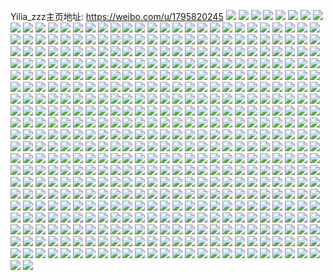 Yilia_zzz主页地址: https://weibo.com/u/1795820245 
![](https://wx4.sinaimg.cn/mw2000/6b0a0ad5ly1h904lufuorj22c0340u0z.jpg) 
![](https://wx4.sinaimg.cn/mw2000/6b0a0ad5ly1h904lpm73yj21o0280e81.jpg) 
![](https://wx4.sinaimg.cn/mw2000/6b0a0ad5ly1h904m1uu9nj22c03407wj.jpg) 
![](https://wx4.sinaimg.cn/mw2000/6b0a0ad5ly1h904m6sn74j22c03404qs.jpg) 
![](https://wx4.sinaimg.cn/mw2000/6b0a0ad5ly1h7x3cyjqi7j21vo0v91kx.jpg) 
![](https://wx4.sinaimg.cn/mw2000/6b0a0ad5ly1h753k895syj223u35s7wl.jpg) 
![](https://wx4.sinaimg.cn/mw2000/6b0a0ad5ly1h753juedddj223u35shdy.jpg) 
![](https://wx4.sinaimg.cn/mw2000/6b0a0ad5ly1h753hvkq4mj223134jkjq.jpg) 
![](https://wx4.sinaimg.cn/mw2000/6b0a0ad5ly1h753k1bdb8j222r344hdt.jpg) 
![](https://wx4.sinaimg.cn/mw2000/6b0a0ad5ly1h753k4i0vcj223u35s7wl.jpg) 
![](https://wx4.sinaimg.cn/mw2000/6b0a0ad5ly1h753hch7o8j222m33xb2b.jpg) 
![](https://wx4.sinaimg.cn/mw2000/6b0a0ad5ly1h753i2w5vcj223u35shdz.jpg) 
![](https://wx4.sinaimg.cn/mw2000/6b0a0ad5ly1h753hntr43j235s23u1l1.jpg) 
![](https://wx4.sinaimg.cn/mw2000/6b0a0ad5ly1h753hjzlexj223d351npd.jpg) 
![](https://wx4.sinaimg.cn/mw2000/6b0a0ad5gy1h6vuuqz7uqj21o0280kjl.jpg) 
![](https://wx4.sinaimg.cn/mw2000/6b0a0ad5gy1h6vuurqcwkj21o02807wh.jpg) 
![](https://wx4.sinaimg.cn/mw2000/6b0a0ad5gy1h6vuuu9sjqj21o0280e82.jpg) 
![](https://wx4.sinaimg.cn/mw2000/6b0a0ad5gy1h6vuuy3r5dj22772xlx6s.jpg) 
![](https://wx4.sinaimg.cn/mw2000/6b0a0ad5gy1h6vuudss64j21671ka7wh.jpg) 
![](https://wx4.sinaimg.cn/mw2000/6b0a0ad5ly1h68pd3uocqj21o02807wh.jpg) 
![](https://wx4.sinaimg.cn/mw2000/6b0a0ad5ly1h4ds59sejaj20u014210z.jpg) 
![](https://wx4.sinaimg.cn/mw2000/6b0a0ad5ly1h4ds58g56dj20u0140gwn.jpg) 
![](https://wx4.sinaimg.cn/mw2000/6b0a0ad5ly1h4ds59cyc5j20u0140drz.jpg) 
![](https://wx4.sinaimg.cn/mw2000/6b0a0ad5ly1h4ds58r7cvj20u01404ai.jpg) 
![](https://wx4.sinaimg.cn/mw2000/6b0a0ad5ly1h4ds583ag2j20u0140dp9.jpg) 
![](https://wx4.sinaimg.cn/mw2000/6b0a0ad5ly1h4ds5915dtj20u0140143.jpg) 
![](https://wx4.sinaimg.cn/mw2000/6b0a0ad5ly1h4ds8dn255j20u0140alr.jpg) 
![](https://wx4.sinaimg.cn/mw2000/6b0a0ad5ly1h4ds5a2mxuj20u00u0jun.jpg) 
![](https://wx4.sinaimg.cn/mw2000/6b0a0ad5ly1h4ds5adk2jj20u0140tdj.jpg) 
![](https://wx4.sinaimg.cn/mw2000/6b0a0ad5ly1h3rq0v6lp5j20u0140jx0.jpg) 
![](https://wx4.sinaimg.cn/mw2000/6b0a0ad5ly1h3rq0voed8j20u0140gur.jpg) 
![](https://wx4.sinaimg.cn/mw2000/6b0a0ad5ly1h3rq0wih2rj20u01400zv.jpg) 
![](https://wx4.sinaimg.cn/mw2000/6b0a0ad5ly1h3rq0ww82pj20u0140444.jpg) 
![](https://wx4.sinaimg.cn/mw2000/6b0a0ad5ly1h1erfp5reyj20t70jpaqi.jpg) 
![](https://wx4.sinaimg.cn/mw2000/6b0a0ad5ly1h1erdm64gcj20wi1ycq9r.jpg) 
![](https://wx4.sinaimg.cn/mw2000/6b0a0ad5ly1h0jlpsxf1qj20u014044q.jpg) 
![](https://wx4.sinaimg.cn/mw2000/6b0a0ad5ly1gzt1t0sdd7j20u0140470.jpg) 
![](https://wx4.sinaimg.cn/mw2000/6b0a0ad5ly1gzt1t189qej20u0140gtg.jpg) 
![](https://wx4.sinaimg.cn/mw2000/6b0a0ad5ly1gzt1t1j6arj20u0140jxt.jpg) 
![](https://wx4.sinaimg.cn/mw2000/6b0a0ad5ly1gzt1t1xaajj20u0140dq7.jpg) 
![](https://wx4.sinaimg.cn/mw2000/6b0a0ad5ly1gzt1t2a5d3j20u0140wp0.jpg) 
![](https://wx4.sinaimg.cn/mw2000/6b0a0ad5ly1gzt1t2kve6j20u0140q89.jpg) 
![](https://wx4.sinaimg.cn/mw2000/6b0a0ad5ly1gzt1t2zziej21400u0gss.jpg) 
![](https://wx4.sinaimg.cn/mw2000/6b0a0ad5ly1gzt1t3c8p6j20u0140dml.jpg) 
![](https://wx4.sinaimg.cn/mw2000/6b0a0ad5ly1gzt1t3oxfej20u0140dm6.jpg) 
![](https://wx4.sinaimg.cn/mw2000/6b0a0ad5ly1gzt1t0di7gj213e0u0qar.jpg) 
![](https://wx4.sinaimg.cn/mw2000/6b0a0ad5ly1gzt1t4053jj20u00u0q7s.jpg) 
![](https://wx4.sinaimg.cn/mw2000/6b0a0ad5ly1gzt1t4g2w1j20u0140qib.jpg) 
![](https://wx4.sinaimg.cn/mw2000/6b0a0ad5gy1gyxc3bj376j21400u0wlq.jpg) 
![](https://wx4.sinaimg.cn/mw2000/6b0a0ad5gy1gyxc3b6d1cj20u0140grl.jpg) 
![](https://wx4.sinaimg.cn/mw2000/6b0a0ad5gy1gyxc3bv22ij20u014012a.jpg) 
![](https://wx4.sinaimg.cn/mw2000/6b0a0ad5gy1gyxc3ccrv3j20u01400yi.jpg) 
![](https://wx4.sinaimg.cn/mw2000/6b0a0ad5gy1gyxc3dmd8zj20u0140wlh.jpg) 
![](https://wx4.sinaimg.cn/mw2000/6b0a0ad5gy1gyxc3crzbij20u0140dly.jpg) 
![](https://wx4.sinaimg.cn/mw2000/6b0a0ad5gy1gyxc3ecwrlj20u0140ag1.jpg) 
![](https://wx4.sinaimg.cn/mw2000/6b0a0ad5gy1gyxc3auiilj20u01400zi.jpg) 
![](https://wx4.sinaimg.cn/mw2000/6b0a0ad5gy1gyxc3d5psyj21400u07bx.jpg) 
![](https://wx4.sinaimg.cn/mw2000/6b0a0ad5gy1gyxc3p6wcej20u0140wm7.jpg) 
![](https://wx4.sinaimg.cn/mw2000/6b0a0ad5ly1gymty9r961j20u0140ajy.jpg) 
![](https://wx4.sinaimg.cn/mw2000/6b0a0ad5ly1gymtych7iej20u0140gy9.jpg) 
![](https://wx4.sinaimg.cn/mw2000/6b0a0ad5ly1gymtya5uanj20u0140gz2.jpg) 
![](https://wx4.sinaimg.cn/mw2000/6b0a0ad5ly1gymty8tnn5j20u01407gy.jpg) 
![](https://wx4.sinaimg.cn/mw2000/6b0a0ad5ly1gymty95rodj20u0140k1r.jpg) 
![](https://wx4.sinaimg.cn/mw2000/6b0a0ad5ly1gymtyal5npj20u0140tmu.jpg) 
![](https://wx4.sinaimg.cn/mw2000/6b0a0ad5ly1gymtybks50j20u0140k3t.jpg) 
![](https://wx4.sinaimg.cn/mw2000/6b0a0ad5ly1gymtybvy2kj20u0140dlq.jpg) 
![](https://wx4.sinaimg.cn/mw2000/6b0a0ad5ly1gymtyb1biuj20u0140any.jpg) 
![](https://wx4.sinaimg.cn/mw2000/6b0a0ad5gy1gxyk54hsmsj21410u0qcd.jpg) 
![](https://wx4.sinaimg.cn/mw2000/6b0a0ad5gy1gxyjs2m6x5j20u0140wwh.jpg) 
![](https://wx4.sinaimg.cn/mw2000/6b0a0ad5gy1gxyjs31yqmj20u0141wse.jpg) 
![](https://wx4.sinaimg.cn/mw2000/6b0a0ad5gy1gxyjs1z0svj20u014018o.jpg) 
![](https://wx4.sinaimg.cn/mw2000/6b0a0ad5gy1gxyjs5vnbtj20u014011p.jpg) 
![](https://wx4.sinaimg.cn/mw2000/6b0a0ad5gy1gxyjs3xg23j20u0140dvr.jpg) 
![](https://wx4.sinaimg.cn/mw2000/6b0a0ad5gy1gxyjs4f8ewj20u0140qm5.jpg) 
![](https://wx4.sinaimg.cn/mw2000/6b0a0ad5gy1gxyk543lp4j20u0140ne6.jpg) 
![](https://wx4.sinaimg.cn/mw2000/6b0a0ad5gy1gxyk550p1nj20u0140ahz.jpg) 
![](https://wx4.sinaimg.cn/mw2000/6b0a0ad5gy1gxxvkpcqnrj20u010gn2j.jpg) 
![](https://wx4.sinaimg.cn/mw2000/6b0a0ad5gy1gxxvkpzfs3j21400u0wji.jpg) 
![](https://wx4.sinaimg.cn/mw2000/6b0a0ad5gy1gxxvkqdchwj20u00u1783.jpg) 
![](https://wx4.sinaimg.cn/mw2000/6b0a0ad5gy1gxxvkqt7jsj20u0190dmp.jpg) 
![](https://wx4.sinaimg.cn/mw2000/6b0a0ad5ly1gxpx1zfvb3j22c0340kjo.jpg) 
![](https://wx4.sinaimg.cn/mw2000/6b0a0ad5ly1gxpx2b2ukuj22c0340x6u.jpg) 
![](https://wx4.sinaimg.cn/mw2000/6b0a0ad5ly1gxpx28mtewj228n2zjhdz.jpg) 
![](https://wx4.sinaimg.cn/mw2000/6b0a0ad5ly1gxpx219yu5j22c0340npj.jpg) 
![](https://wx4.sinaimg.cn/mw2000/6b0a0ad5ly1gxpx2eo0wnj22c0340hdy.jpg) 
![](https://wx4.sinaimg.cn/mw2000/6b0a0ad5ly1gxpx256437j21o0280x6s.jpg) 
![](https://wx4.sinaimg.cn/mw2000/6b0a0ad5ly1gxpx239fisj229o314u10.jpg) 
![](https://wx4.sinaimg.cn/mw2000/6b0a0ad5ly1gxpx260miwj21kf2387wh.jpg) 
![](https://wx4.sinaimg.cn/mw2000/6b0a0ad5ly1gxpx1y5ollj22c0340b2e.jpg) 
![](https://wx4.sinaimg.cn/mw2000/6b0a0ad5ly1gxpx2g4o4rj22c0340kjp.jpg) 
![](https://wx4.sinaimg.cn/mw2000/6b0a0ad5ly1gxpx2cjkb8j20tu13u1kx.jpg) 
![](https://wx4.sinaimg.cn/mw2000/6b0a0ad5ly1gxpx2hfmubj21o0280u0z.jpg) 
![](https://wx4.sinaimg.cn/mw2000/6b0a0ad5ly1gxi9ptqs9lj20u0140ang.jpg) 
![](https://wx4.sinaimg.cn/mw2000/6b0a0ad5ly1gxi9pxmgkqj20u0140akv.jpg) 
![](https://wx4.sinaimg.cn/mw2000/6b0a0ad5ly1gxi9ptfoanj20u0140an5.jpg) 
![](https://wx4.sinaimg.cn/mw2000/6b0a0ad5ly1gxi9pw7xzlj20u0140gyz.jpg) 
![](https://wx4.sinaimg.cn/mw2000/6b0a0ad5ly1gxi9pszr4gj20u0140k0b.jpg) 
![](https://wx4.sinaimg.cn/mw2000/6b0a0ad5ly1gxi9pvt1ajj20u0140qa6.jpg) 
![](https://wx4.sinaimg.cn/mw2000/6b0a0ad5ly1gxi9py019zj20u0140gwt.jpg) 
![](https://wx4.sinaimg.cn/mw2000/6b0a0ad5ly1gxi9pvgzouj20u0140an4.jpg) 
![](https://wx4.sinaimg.cn/mw2000/6b0a0ad5ly1gwn2acltl5j20u0140nac.jpg) 
![](https://wx4.sinaimg.cn/mw2000/6b0a0ad5ly1gwn2aedtgkj20u01404ao.jpg) 
![](https://wx4.sinaimg.cn/mw2000/6b0a0ad5ly1gwn2aggh4mj20u0140wmn.jpg) 
![](https://wx4.sinaimg.cn/mw2000/6b0a0ad5ly1gwn2ag2saqj20u0141dnr.jpg) 
![](https://wx4.sinaimg.cn/mw2000/6b0a0ad5ly1gwn2afqrk6j20u0140amf.jpg) 
![](https://wx4.sinaimg.cn/mw2000/6b0a0ad5ly1gwn2aevdflj20u01407ey.jpg) 
![](https://wx4.sinaimg.cn/mw2000/6b0a0ad5ly1gwn2adg1axj20u013zwq9.jpg) 
![](https://wx4.sinaimg.cn/mw2000/6b0a0ad5ly1gwn2ad1m6rj20u0140jzn.jpg) 
![](https://wx4.sinaimg.cn/mw2000/6b0a0ad5ly1gwn2adynqwj21410u0k3q.jpg) 
![](https://wx4.sinaimg.cn/mw2000/6b0a0ad5ly1gwco3iehs8j20u01407dv.jpg) 
![](https://wx4.sinaimg.cn/mw2000/6b0a0ad5ly1gw71t15d83j20n01dstck.jpg) 
![](https://wx4.sinaimg.cn/mw2000/6b0a0ad5ly1gw71t09pc7j20n01ds42j.jpg) 
![](https://wx4.sinaimg.cn/mw2000/6b0a0ad5ly1gw71t28fdgj20n01dsjz8.jpg) 
![](https://wx4.sinaimg.cn/mw2000/6b0a0ad5ly1gw71t4psybj20n01dsjwv.jpg) 
![](https://wx4.sinaimg.cn/mw2000/6b0a0ad5ly1gw71t3lsk5j20n01dswk1.jpg) 
![](https://wx4.sinaimg.cn/mw2000/6b0a0ad5ly1gw71t5l7krj20n01dstdb.jpg) 
![](https://wx4.sinaimg.cn/mw2000/6b0a0ad5ly1gvpm74ayzjj20u0140n27.jpg) 
![](https://wx4.sinaimg.cn/mw2000/6b0a0ad5ly1gvpm75jze1j20u0140k1l.jpg) 
![](https://wx4.sinaimg.cn/mw2000/001Xx4SFly1gvpm783y6hj60u01407d002.jpg) 
![](https://wx4.sinaimg.cn/mw2000/001Xx4SFly1gvpm77p6hdj60u0140ak902.jpg) 
![](https://wx4.sinaimg.cn/mw2000/001Xx4SFly1gvpm778wqdj60u0140dq602.jpg) 
![](https://wx4.sinaimg.cn/mw2000/001Xx4SFly1gvpm76j968j60u01407cw02.jpg) 
![](https://wx4.sinaimg.cn/mw2000/001Xx4SFly1guooyhr6grj60u0140jvk02.jpg) 
![](https://wx4.sinaimg.cn/mw2000/001Xx4SFly1guooyfv4doj60u014049m02.jpg) 
![](https://wx4.sinaimg.cn/mw2000/001Xx4SFly1guooyi7jzej60u0140gtl02.jpg) 
![](https://wx4.sinaimg.cn/mw2000/001Xx4SFly1guooyg8yboj60u0141qdx02.jpg) 
![](https://wx4.sinaimg.cn/mw2000/001Xx4SFly1guooyh5d94j60u0140tdx02.jpg) 
![](https://wx4.sinaimg.cn/mw2000/001Xx4SFly1guooyf7tzrj60u0140wpi02.jpg) 
![](https://wx4.sinaimg.cn/mw2000/001Xx4SFly1guooygn7b6j60u014048q02.jpg) 
![](https://wx4.sinaimg.cn/mw2000/001Xx4SFly1guooygw1l5j60u01400w902.jpg) 
![](https://wx4.sinaimg.cn/mw2000/001Xx4SFly1gusug0fzmkj60u0140jxo02.jpg) 
![](https://wx4.sinaimg.cn/mw2000/001Xx4SFly1gu61j3llqmj60u018zaky02.jpg) 
![](https://wx4.sinaimg.cn/mw2000/001Xx4SFly1gu61j1y9hhj60u0191wwu02.jpg) 
![](https://wx4.sinaimg.cn/mw2000/001Xx4SFly1gu61j4lc3pj60u0191tr902.jpg) 
![](https://wx4.sinaimg.cn/mw2000/001Xx4SFly1gu61j2sl10j60u01ntasb02.jpg) 
![](https://wx4.sinaimg.cn/mw2000/001Xx4SFly1gu67f9tv57j60u0191k4g02.jpg) 
![](https://wx4.sinaimg.cn/mw2000/001Xx4SFly1gu61j1hwkaj60u013vgxd02.jpg) 
![](https://wx4.sinaimg.cn/mw2000/001Xx4SFly1gu61j0rz2nj60u01nydzo02.jpg) 
![](https://wx4.sinaimg.cn/mw2000/001Xx4SFly1gu61izc0naj60u013vqcj02.jpg) 
![](https://wx4.sinaimg.cn/mw2000/6b0a0ad5ly1gu61j00tm1j20u01nt7jv.jpg) 
![](https://wx4.sinaimg.cn/mw2000/6b0a0ad5ly1gsnqpb3njvj20u01417h7.jpg) 
![](https://wx4.sinaimg.cn/mw2000/6b0a0ad5ly1gsnqpefu6xj20u0140gzk.jpg) 
![](https://wx4.sinaimg.cn/mw2000/001Xx4SFly1gsnqp9uodkj60u0140ds402.jpg) 
![](https://wx4.sinaimg.cn/mw2000/6b0a0ad5ly1gsnqp93mmqj20u0140gu4.jpg) 
![](https://wx4.sinaimg.cn/mw2000/6b0a0ad5ly1gsnqpao3a3j20u0140qfr.jpg) 
![](https://wx4.sinaimg.cn/mw2000/6b0a0ad5ly1gsnqp9j6dvj20u0140tmb.jpg) 
![](https://wx4.sinaimg.cn/mw2000/6b0a0ad5ly1gsnqpcwfl1j20u0140nbo.jpg) 
![](https://wx4.sinaimg.cn/mw2000/6b0a0ad5ly1gsnqpkw2n4j20u0140dok.jpg) 
![](https://wx4.sinaimg.cn/mw2000/6b0a0ad5ly1gsnqpl4mywj20u0140tgg.jpg) 
![](https://wx4.sinaimg.cn/mw2000/6b0a0ad5ly1gsll1voogvj20u0140dr8.jpg) 
![](https://wx4.sinaimg.cn/mw2000/6b0a0ad5ly1gsll1wt56qj20u01404ac.jpg) 
![](https://wx4.sinaimg.cn/mw2000/6b0a0ad5ly1gsll1thfbmj20u014014k.jpg) 
![](https://wx4.sinaimg.cn/mw2000/6b0a0ad5ly1gsll1wdgr3j20u0140dtu.jpg) 
![](https://wx4.sinaimg.cn/mw2000/6b0a0ad5ly1gsll1w1a1oj20u0140aqw.jpg) 
![](https://wx4.sinaimg.cn/mw2000/6b0a0ad5ly1gsll1uuoqpj20u0140an7.jpg) 
![](https://wx4.sinaimg.cn/mw2000/6b0a0ad5ly1gsll1v93aaj20u0140wta.jpg) 
![](https://wx4.sinaimg.cn/mw2000/6b0a0ad5ly1gsll1tvse7j20u0141dqj.jpg) 
![](https://wx4.sinaimg.cn/mw2000/6b0a0ad5ly1gsll1ueozjj20u0140181.jpg) 
![](https://wx4.sinaimg.cn/mw2000/6b0a0ad5ly1gsll21kmpgj20u0140n3i.jpg) 
![](https://wx4.sinaimg.cn/mw2000/6b0a0ad5ly1grmpbznk0ij20u0140k3b.jpg) 
![](https://wx4.sinaimg.cn/mw2000/6b0a0ad5ly1grmpc1fswsj20u01404da.jpg) 
![](https://wx4.sinaimg.cn/mw2000/6b0a0ad5ly1grmpbn7mlqj20u0140dum.jpg) 
![](https://wx4.sinaimg.cn/mw2000/6b0a0ad5ly1grmpbt0v5hj20u0140arp.jpg) 
![](https://wx4.sinaimg.cn/mw2000/6b0a0ad5ly1grmpbppc4mj20u01407if.jpg) 
![](https://wx4.sinaimg.cn/mw2000/6b0a0ad5ly1grmpbr2l56j20u0140guw.jpg) 
![](https://wx4.sinaimg.cn/mw2000/6b0a0ad5ly1grmpbw4fd1j21400u0h3n.jpg) 
![](https://wx4.sinaimg.cn/mw2000/6b0a0ad5ly1grmpblh5y9j20u0140aqg.jpg) 
![](https://wx4.sinaimg.cn/mw2000/6b0a0ad5ly1grmpbydo3hj20u0140k8k.jpg) 
![](https://wx4.sinaimg.cn/mw2000/001Xx4SFly1grmpc37oxxj60u0140ap602.jpg) 
![](https://wx4.sinaimg.cn/mw2000/6b0a0ad5ly1gr4yugw4c1j20u018swmo.jpg) 
![](https://wx4.sinaimg.cn/mw2000/6b0a0ad5ly1gr4yuh6m3xj20u0140n4o.jpg) 
![](https://wx4.sinaimg.cn/mw2000/6b0a0ad5ly1gr4yuggvpyj21900u0qv6.jpg) 
![](https://wx4.sinaimg.cn/mw2000/6b0a0ad5ly1gr4yuhjy1zj218z0u0ahl.jpg) 
![](https://wx4.sinaimg.cn/mw2000/6b0a0ad5ly1gr4yuhzgsvj20u0140qce.jpg) 
![](https://wx4.sinaimg.cn/mw2000/6b0a0ad5ly1gr4yui8y5sj20u0141gui.jpg) 
![](https://wx4.sinaimg.cn/mw2000/6b0a0ad5ly1gr4yukk3tlj20u0141n5i.jpg) 
![](https://wx4.sinaimg.cn/mw2000/6b0a0ad5ly1gr4yul4oaoj21400u04ct.jpg) 
![](https://wx4.sinaimg.cn/mw2000/6b0a0ad5ly1gr4yuljvxzj20u013vwmz.jpg) 
![](https://wx4.sinaimg.cn/mw2000/6b0a0ad5ly1gr4yum2gdlj20u0140ao3.jpg) 
![](https://wx4.sinaimg.cn/mw2000/6b0a0ad5ly1gqtxzkurulj21x03zoqv6.jpg) 
![](https://wx4.sinaimg.cn/mw2000/6b0a0ad5ly1gqtxzuaptfj22c0340b2f.jpg) 
![](https://wx4.sinaimg.cn/mw2000/001Xx4SFly1gqtxzpgyy0j62c03407wm02.jpg) 
![](https://wx4.sinaimg.cn/mw2000/6b0a0ad5ly1gqtxzwu56uj22c03404qs.jpg) 
![](https://wx4.sinaimg.cn/mw2000/6b0a0ad5ly1gqtxzmnd7pj22c0340e83.jpg) 
![](https://wx4.sinaimg.cn/mw2000/6b0a0ad5ly1gqtxzjk54yj21x02vcnpe.jpg) 
![](https://wx4.sinaimg.cn/mw2000/6b0a0ad5ly1gojssqz1k3j20u0190n6j.jpg) 
![](https://wx4.sinaimg.cn/mw2000/6b0a0ad5ly1gojssw0zqnj21900u010m.jpg) 
![](https://wx4.sinaimg.cn/mw2000/6b0a0ad5ly1gojssvgt6dj20u0190n52.jpg) 
![](https://wx4.sinaimg.cn/mw2000/6b0a0ad5ly1gojssxq7ulj20u0190gth.jpg) 
![](https://wx4.sinaimg.cn/mw2000/6b0a0ad5ly1gnvfuarw3tj20u01407if.jpg) 
![](https://wx4.sinaimg.cn/mw2000/6b0a0ad5ly1gnvfuab5q5j20rg1bwtp2.jpg) 
![](https://wx4.sinaimg.cn/mw2000/6b0a0ad5ly1gnvfubbrjpj21400u0drh.jpg) 
![](https://wx4.sinaimg.cn/mw2000/6b0a0ad5ly1gnvfuhul6vj21400u0qg9.jpg) 
![](https://wx4.sinaimg.cn/mw2000/6b0a0ad5ly1gnqp0p9o2bj20u00u0tf6.jpg) 
![](https://wx4.sinaimg.cn/mw2000/6b0a0ad5ly1gnqp0sjpulj20u00u07ca.jpg) 
![](https://wx4.sinaimg.cn/mw2000/6b0a0ad5ly1gnqp0v2uc1j20u0141ng8.jpg) 
![](https://wx4.sinaimg.cn/mw2000/6b0a0ad5ly1gnqp0qyim5j20u0140ne1.jpg) 
![](https://wx4.sinaimg.cn/mw2000/6b0a0ad5ly1gnqp0xe6sfj20u0140qj7.jpg) 
![](https://wx4.sinaimg.cn/mw2000/6b0a0ad5ly1gnqp0ol35qj20u0140qeo.jpg) 
![](https://wx4.sinaimg.cn/mw2000/6b0a0ad5ly1gnqp0w0tktj21400u07c8.jpg) 
![](https://wx4.sinaimg.cn/mw2000/6b0a0ad5ly1gnqs2a2y90j20rj1cxtke.jpg) 
![](https://wx4.sinaimg.cn/mw2000/6b0a0ad5ly1gnqp15c122j21410u0qdl.jpg) 
![](https://wx4.sinaimg.cn/mw2000/6b0a0ad5ly1gnkwpmurcxj20m80m8dh5.jpg) 
![](https://wx4.sinaimg.cn/mw2000/6b0a0ad5ly1gnkwpmimirj20my0g775b.jpg) 
![](https://wx4.sinaimg.cn/mw2000/6b0a0ad5ly1gnkwpn1knoj20m80m8gmw.jpg) 
![](https://wx4.sinaimg.cn/mw2000/6b0a0ad5ly1gm8lirgguzj21400u0alr.jpg) 
![](https://wx4.sinaimg.cn/mw2000/6b0a0ad5ly1gm8liqn7flj21400u0dt7.jpg) 
![](https://wx4.sinaimg.cn/mw2000/6b0a0ad5ly1gm8liqadpqj20u013ztkv.jpg) 
![](https://wx4.sinaimg.cn/mw2000/6b0a0ad5ly1gm8liryh97j20u014049k.jpg) 
![](https://wx4.sinaimg.cn/mw2000/6b0a0ad5ly1gm8lisgkkcj20u0140arz.jpg) 
![](https://wx4.sinaimg.cn/mw2000/6b0a0ad5ly1gm8lisquaej20u0140dtv.jpg) 
![](https://wx4.sinaimg.cn/mw2000/6b0a0ad5ly1gm8liu0tpbj20u02hyb18.jpg) 
![](https://wx4.sinaimg.cn/mw2000/6b0a0ad5ly1gm8lithtndj20u014017m.jpg) 
![](https://wx4.sinaimg.cn/mw2000/6b0a0ad5ly1gm8litp2z6j20u0140guk.jpg) 
![](https://wx4.sinaimg.cn/mw2000/6b0a0ad5ly1gm8lj4u9kwj20u016q7jv.jpg) 
![](https://wx4.sinaimg.cn/mw2000/6b0a0ad5ly1glzda0a43ij213z0u0163.jpg) 
![](https://wx4.sinaimg.cn/mw2000/6b0a0ad5ly1glzd9ls4foj20u0140qjh.jpg) 
![](https://wx4.sinaimg.cn/mw2000/6b0a0ad5ly1glzd9kysggj20u013vale.jpg) 
![](https://wx4.sinaimg.cn/mw2000/6b0a0ad5ly1glzd9m02kvj20u013zdun.jpg) 
![](https://wx4.sinaimg.cn/mw2000/6b0a0ad5ly1glzd9m9lgyj20u0140dxe.jpg) 
![](https://wx4.sinaimg.cn/mw2000/6b0a0ad5ly1glzd9mkvqdj20u01vftpj.jpg) 
![](https://wx4.sinaimg.cn/mw2000/6b0a0ad5ly1glzd9lab60j20u014016s.jpg) 
![](https://wx4.sinaimg.cn/mw2000/6b0a0ad5ly1glzda0t7wfj21400u0wrp.jpg) 
![](https://wx4.sinaimg.cn/mw2000/6b0a0ad5ly1glzdb0qataj20u01404el.jpg) 
![](https://wx4.sinaimg.cn/mw2000/6b0a0ad5ly1glkbzbcksnj20u0191am0.jpg) 
![](https://wx4.sinaimg.cn/mw2000/6b0a0ad5ly1glkbz8sp9cj20u01404d3.jpg) 
![](https://wx4.sinaimg.cn/mw2000/6b0a0ad5ly1glkbzalavsj20u019119s.jpg) 
![](https://wx4.sinaimg.cn/mw2000/6b0a0ad5ly1glkbz7pel8j20u0140tqh.jpg) 
![](https://wx4.sinaimg.cn/mw2000/6b0a0ad5ly1glkbzbxqz3j20u0190ndu.jpg) 
![](https://wx4.sinaimg.cn/mw2000/6b0a0ad5ly1glkbz9xp9uj20u0190wsq.jpg) 
![](https://wx4.sinaimg.cn/mw2000/6b0a0ad5ly1glkbzclb15j20u01914i3.jpg) 
![](https://wx4.sinaimg.cn/mw2000/6b0a0ad5ly1glkbz983dyj20u013vgup.jpg) 
![](https://wx4.sinaimg.cn/mw2000/6b0a0ad5ly1glkbz8c5cwj20u0191kcq.jpg) 
![](https://wx4.sinaimg.cn/mw2000/6b0a0ad5ly1gl6he81evmj20u018y7j8.jpg) 
![](https://wx4.sinaimg.cn/mw2000/6b0a0ad5ly1gl6he9pxekj20u02cy7py.jpg) 
![](https://wx4.sinaimg.cn/mw2000/6b0a0ad5ly1gl6he8wcbyj20u0141aps.jpg) 
![](https://wx4.sinaimg.cn/mw2000/6b0a0ad5ly1gl6he9hrrbj20u01404bu.jpg) 
![](https://wx4.sinaimg.cn/mw2000/6b0a0ad5ly1gl6he89qzbj20u014049z.jpg) 
![](https://wx4.sinaimg.cn/mw2000/6b0a0ad5ly1gl6he8iquaj20u018yaqw.jpg) 
![](https://wx4.sinaimg.cn/mw2000/6b0a0ad5ly1gl6he7rb8tj20u0140tqa.jpg) 
![](https://wx4.sinaimg.cn/mw2000/6b0a0ad5ly1gl6he975djj20u015w4cd.jpg) 
![](https://wx4.sinaimg.cn/mw2000/6b0a0ad5ly1gl6hea393zj20u018yk6k.jpg) 
![](https://wx4.sinaimg.cn/mw2000/6b0a0ad5ly1gl6hhy1eanj20u014012k.jpg) 
![](https://wx4.sinaimg.cn/mw2000/6b0a0ad5ly1gki7y54vm2j226r2wpx6r.jpg) 
![](https://wx4.sinaimg.cn/mw2000/6b0a0ad5ly1gki7y8bdxkj21l5247kjn.jpg) 
![](https://wx4.sinaimg.cn/mw2000/6b0a0ad5ly1gki7y45iu3j21bg1r9hdu.jpg) 
![](https://wx4.sinaimg.cn/mw2000/6b0a0ad5ly1gki7y5wc1uj21jc21ru0y.jpg) 
![](https://wx4.sinaimg.cn/mw2000/6b0a0ad5ly1gki7y785emj21m225enpj.jpg) 
![](https://wx4.sinaimg.cn/mw2000/6b0a0ad5ly1gki7y9gkt9j22c0340e84.jpg) 
![](https://wx4.sinaimg.cn/mw2000/6b0a0ad5ly1gk9jdqwjzjj21o0280kjn.jpg) 
![](https://wx4.sinaimg.cn/mw2000/6b0a0ad5ly1gk9jdvmd8pj22801o04qr.jpg) 
![](https://wx4.sinaimg.cn/mw2000/6b0a0ad5ly1gk9jdp664fj21mx26ku0y.jpg) 
![](https://wx4.sinaimg.cn/mw2000/6b0a0ad5ly1gk9jdslikqj21ma25pnpe.jpg) 
![](https://wx4.sinaimg.cn/mw2000/6b0a0ad5ly1gk9jdw2mw0j21o0280wy0.jpg) 
![](https://wx4.sinaimg.cn/mw2000/6b0a0ad5ly1gka38xlis6j22c02c0qv6.jpg) 
![](https://wx4.sinaimg.cn/mw2000/6b0a0ad5ly1gj4h8k9bjdj21400u0tgq.jpg) 
![](https://wx4.sinaimg.cn/mw2000/6b0a0ad5ly1gj4h8khxzrj20u01404el.jpg) 
![](https://wx4.sinaimg.cn/mw2000/6b0a0ad5ly1gj4h8js5igj20u013zdsv.jpg) 
![](https://wx4.sinaimg.cn/mw2000/6b0a0ad5ly1gj4h8lwwppj20u0140duj.jpg) 
![](https://wx4.sinaimg.cn/mw2000/6b0a0ad5ly1gj4h8mmxuwj20u01404bz.jpg) 
![](https://wx4.sinaimg.cn/mw2000/6b0a0ad5ly1gj4h8lm5raj20u0140wp3.jpg) 
![](https://wx4.sinaimg.cn/mw2000/6b0a0ad5ly1gj4h8kttt7j20u0140gvu.jpg) 
![](https://wx4.sinaimg.cn/mw2000/6b0a0ad5ly1gj4h8l28afj20u0140tni.jpg) 
![](https://wx4.sinaimg.cn/mw2000/6b0a0ad5ly1gj4h8mco6nj217t0u0jze.jpg) 
![](https://wx4.sinaimg.cn/mw2000/6b0a0ad5ly1gizqjtpo16j22c0340npd.jpg) 
![](https://wx4.sinaimg.cn/mw2000/6b0a0ad5ly1gizqjv600rj21o0280qv5.jpg) 
![](https://wx4.sinaimg.cn/mw2000/6b0a0ad5ly1gizqjwmerjj22801o0npd.jpg) 
![](https://wx4.sinaimg.cn/mw2000/6b0a0ad5ly1gizqjy2ymxj21o0280kjl.jpg) 
![](https://wx4.sinaimg.cn/mw2000/6b0a0ad5ly1gizqjzk2z1j22801o0x6p.jpg) 
![](https://wx4.sinaimg.cn/mw2000/6b0a0ad5ly1gizqk0sj1tj21o0280qv5.jpg) 
![](https://wx4.sinaimg.cn/mw2000/6b0a0ad5ly1gizqk2divcj22c0340e82.jpg) 
![](https://wx4.sinaimg.cn/mw2000/6b0a0ad5ly1gizqjrgtzpj22c0340qv7.jpg) 
![](https://wx4.sinaimg.cn/mw2000/6b0a0ad5ly1gizqk3tkndj21o0280kjl.jpg) 
![](https://wx4.sinaimg.cn/mw2000/6b0a0ad5ly1giv0ico691j21400u0aku.jpg) 
![](https://wx4.sinaimg.cn/mw2000/6b0a0ad5ly1giv0ie8168j20u01404b2.jpg) 
![](https://wx4.sinaimg.cn/mw2000/6b0a0ad5ly1giv0iejkmbj20u0141naz.jpg) 
![](https://wx4.sinaimg.cn/mw2000/6b0a0ad5ly1giv0idd4ejj20u00u0am1.jpg) 
![](https://wx4.sinaimg.cn/mw2000/6b0a0ad5ly1giu4fsqtmvj213u0tu4qp.jpg) 
![](https://wx4.sinaimg.cn/mw2000/6b0a0ad5ly1giu4dgwvx7j21o0280u13.jpg) 
![](https://wx4.sinaimg.cn/mw2000/6b0a0ad5ly1giu4dbysbaj23402c01la.jpg) 
![](https://wx4.sinaimg.cn/mw2000/6b0a0ad5ly1ggxue8pzl3j21o02804qw.jpg) 
![](https://wx4.sinaimg.cn/mw2000/6b0a0ad5ly1ggnhg9uf5vj21x03tuhdv.jpg) 
![](https://wx4.sinaimg.cn/mw2000/6b0a0ad5ly1ggnhgbuzbvj235r4qnhdx.jpg) 
![](https://wx4.sinaimg.cn/mw2000/6b0a0ad5ly1ggnhgdpmo9j235r4qn7wk.jpg) 
![](https://wx4.sinaimg.cn/mw2000/6b0a0ad5ly1ggnhgeoom5j21x02jonpe.jpg) 
![](https://wx4.sinaimg.cn/mw2000/6b0a0ad5ly1ggnhgfrxk2j235r4qnhdw.jpg) 
![](https://wx4.sinaimg.cn/mw2000/6b0a0ad5ly1ggnht5ky4hj21x02job2a.jpg) 
![](https://wx4.sinaimg.cn/mw2000/6b0a0ad5ly1ggnhgi8a1fj21x03mce82.jpg) 
![](https://wx4.sinaimg.cn/mw2000/6b0a0ad5ly1ggnhgj87b9j235r4qn1kz.jpg) 
![](https://wx4.sinaimg.cn/mw2000/6b0a0ad5ly1ggnhgknipij21x03oo4qq.jpg) 
![](https://wx4.sinaimg.cn/mw2000/6b0a0ad5ly1gg0b6uy3swj21o0280e83.jpg) 
![](https://wx4.sinaimg.cn/mw2000/6b0a0ad5ly1gg0b6wvtfyj22c0340e83.jpg) 
![](https://wx4.sinaimg.cn/mw2000/6b0a0ad5ly1gg0b6vur9rj22ah31zb2b.jpg) 
![](https://wx4.sinaimg.cn/mw2000/6b0a0ad5ly1gg0b6xqskpj22c0340x6r.jpg) 
![](https://wx4.sinaimg.cn/mw2000/6b0a0ad5ly1gfqzndbs6cj235m35rhdx.jpg) 
![](https://wx4.sinaimg.cn/mw2000/6b0a0ad5ly1gfqznf6ts6j235r4qn7wl.jpg) 
![](https://wx4.sinaimg.cn/mw2000/6b0a0ad5ly1gfqzni5jf4j222n340b2a.jpg) 
![](https://wx4.sinaimg.cn/mw2000/6b0a0ad5ly1gfqznbldo7j22p7423npg.jpg) 
![](https://wx4.sinaimg.cn/mw2000/6b0a0ad5ly1gfqznlg4dcj23706dqqvb.jpg) 
![](https://wx4.sinaimg.cn/mw2000/6b0a0ad5ly1gfqznso0s6j235r4qn7wl.jpg) 
![](https://wx4.sinaimg.cn/mw2000/6b0a0ad5ly1gfqznn4v0hj21wz2vox6r.jpg) 
![](https://wx4.sinaimg.cn/mw2000/6b0a0ad5ly1gfqznosyrcj237048shdy.jpg) 
![](https://wx4.sinaimg.cn/mw2000/6b0a0ad5ly1gfqznqfhg9j235r4qnb2e.jpg) 
![](https://wx4.sinaimg.cn/mw2000/6b0a0ad5gy1gex0m03kkrj22c03407wi.jpg) 
![](https://wx4.sinaimg.cn/mw2000/6b0a0ad5gy1gex0m1mxzbj21g21307ja.jpg) 
![](https://wx4.sinaimg.cn/mw2000/6b0a0ad5gy1gex0m52rpoj21o0280kjn.jpg) 
![](https://wx4.sinaimg.cn/mw2000/6b0a0ad5gy1gex0m95dbrj21m625jnpf.jpg) 
![](https://wx4.sinaimg.cn/mw2000/6b0a0ad5ly1geumpl7pmfj22c0340qv6.jpg) 
![](https://wx4.sinaimg.cn/mw2000/6b0a0ad5ly1geumpm6lnpj22c03401ky.jpg) 
![](https://wx4.sinaimg.cn/mw2000/6b0a0ad5ly1gdzhde45mvj222o340hdu.jpg) 
![](https://wx4.sinaimg.cn/mw2000/6b0a0ad5ly1gdzhdi4fkpj24qn35ru0z.jpg) 
![](https://wx4.sinaimg.cn/mw2000/6b0a0ad5ly1gdzhdlsrimj24qn35r1l0.jpg) 
![](https://wx4.sinaimg.cn/mw2000/6b0a0ad5ly1gdzhdh1xh1j24qn35rnpf.jpg) 
![](https://wx4.sinaimg.cn/mw2000/6b0a0ad5ly1gdzhdkjyrvj235r4qne83.jpg) 
![](https://wx4.sinaimg.cn/mw2000/6b0a0ad5ly1gdzhdje81uj24qn35rx6r.jpg) 
![](https://wx4.sinaimg.cn/mw2000/6b0a0ad5ly1gdzhdd0vgqj235r4qnqv9.jpg) 
![](https://wx4.sinaimg.cn/mw2000/6b0a0ad5ly1gdzhetmiwdj220630gqv5.jpg) 
![](https://wx4.sinaimg.cn/mw2000/6b0a0ad5ly1gdzhdg06pzj235r4qnx6s.jpg) 
![](https://wx4.sinaimg.cn/mw2000/6b0a0ad5ly1gdzhfjlloqj233i22dqv6.jpg) 
![](https://wx4.sinaimg.cn/mw2000/6b0a0ad5ly1gdje1ddg0gj22zb28hqv7.jpg) 
![](https://wx4.sinaimg.cn/mw2000/6b0a0ad5ly1gdje1eczeaj22c02c0qv6.jpg) 
![](https://wx4.sinaimg.cn/mw2000/6b0a0ad5ly1gdje1gt77vj23402c01l1.jpg) 
![](https://wx4.sinaimg.cn/mw2000/6b0a0ad5ly1gdje1lwaedj22c0340hdx.jpg) 
![](https://wx4.sinaimg.cn/mw2000/6b0a0ad5ly1gdje1jwn68j21o0280u0y.jpg) 
![](https://wx4.sinaimg.cn/mw2000/6b0a0ad5ly1gdje1ikw8ej22yi27wu0y.jpg) 
![](https://wx4.sinaimg.cn/mw2000/6b0a0ad5ly1gcmrtv76xej22c03404qq.jpg) 
![](https://wx4.sinaimg.cn/mw2000/6b0a0ad5ly1gcmru0o9mqj22ap329nph.jpg) 
![](https://wx4.sinaimg.cn/mw2000/6b0a0ad5ly1gcfs49cjmdj23402buu0y.jpg) 
![](https://wx4.sinaimg.cn/mw2000/6b0a0ad5ly1gcfs48fru5j228e2sh4qq.jpg) 
![](https://wx4.sinaimg.cn/mw2000/6b0a0ad5ly1gcfs99fb0lj23402c0x6q.jpg) 
![](https://wx4.sinaimg.cn/mw2000/6b0a0ad5ly1gcfs4a7nlfj232d2as1ky.jpg) 
![](https://wx4.sinaimg.cn/mw2000/6b0a0ad5ly1gcfs47llf9j22xa26yqv7.jpg) 
![](https://wx4.sinaimg.cn/mw2000/6b0a0ad5ly1gcfs4d4zekj23402bxx6r.jpg) 
![](https://wx4.sinaimg.cn/mw2000/6b0a0ad5ly1gcfs4atbpuj23402bxkjm.jpg) 
![](https://wx4.sinaimg.cn/mw2000/6b0a0ad5ly1gcfs4e3kaaj23402bx1kz.jpg) 
![](https://wx4.sinaimg.cn/mw2000/6b0a0ad5ly1gcfs4bvse8j23402bxb2b.jpg) 
![](https://wx4.sinaimg.cn/mw2000/6b0a0ad5ly1gcfs920r8fj23402bxqv8.jpg) 
![](https://wx4.sinaimg.cn/mw2000/6b0a0ad5ly1gbrgk4lavaj23402c0x6r.jpg) 
![](https://wx4.sinaimg.cn/mw2000/6b0a0ad5ly1gbrh1vyooyj21o0280e82.jpg) 
![](https://wx4.sinaimg.cn/mw2000/6b0a0ad5ly1gbrgqf8i1pj21o0280hdu.jpg) 
![](https://wx4.sinaimg.cn/mw2000/6b0a0ad5ly1gbrh1s4jxhj21o0280b29.jpg) 
![](https://wx4.sinaimg.cn/mw2000/6b0a0ad5gy1gainqdof4hj23704s8qv8.jpg) 
![](https://wx4.sinaimg.cn/mw2000/6b0a0ad5gy1gainqjqxp5j22ba32okjm.jpg) 
![](https://wx4.sinaimg.cn/mw2000/6b0a0ad5gy1gainq4pgabj23704r4b2d.jpg) 
![](https://wx4.sinaimg.cn/mw2000/6b0a0ad5gy1gainqtihzzj22c0340qv8.jpg) 
![](https://wx4.sinaimg.cn/mw2000/6b0a0ad5gy1gainqze54oj22c03401kz.jpg) 
![](https://wx4.sinaimg.cn/mw2000/6b0a0ad5gy1gainr271bkj21rn2cue81.jpg) 
![](https://wx4.sinaimg.cn/mw2000/6b0a0ad5gy1gainrs5kvgj23704s87wl.jpg) 
![](https://wx4.sinaimg.cn/mw2000/6b0a0ad5gy1gainrfyy4ij22a631kkjl.jpg) 
![](https://wx4.sinaimg.cn/mw2000/6b0a0ad5gy1gainrbmxj1j23704s8u10.jpg) 
![](https://wx4.sinaimg.cn/mw2000/6b0a0ad5gy1gae0axan72j22a030z7wk.jpg) 
![](https://wx4.sinaimg.cn/mw2000/6b0a0ad5gy1gae0gnkgjmj22al323kjn.jpg) 
![](https://wx4.sinaimg.cn/mw2000/6b0a0ad5gy1gae0elmds3j23704s84qw.jpg) 
![](https://wx4.sinaimg.cn/mw2000/6b0a0ad5gy1gae0f5pq07j22b332shdv.jpg) 
![](https://wx4.sinaimg.cn/mw2000/6b0a0ad5gy1gae0ew9r5aj22c0340hdt.jpg) 
![](https://wx4.sinaimg.cn/mw2000/6b0a0ad5gy1gae0dd7m3tj23704s8u10.jpg) 
![](https://wx4.sinaimg.cn/mw2000/6b0a0ad5gy1gae0a7ym06j229u30r1kz.jpg) 
![](https://wx4.sinaimg.cn/mw2000/6b0a0ad5gy1gae0gae8euj22c0340x6s.jpg) 
![](https://wx4.sinaimg.cn/mw2000/6b0a0ad5gy1gae0fm98e2j23704s8nph.jpg) 
![](https://wx4.sinaimg.cn/mw2000/6b0a0ad5gy1ga8x0jon5ij22c0340x6s.jpg) 
![](https://wx4.sinaimg.cn/mw2000/6b0a0ad5gy1ga8x03ifl0j21kx23ve82.jpg) 
![](https://wx4.sinaimg.cn/mw2000/6b0a0ad5gy1ga8wzu5wexj23402c07wj.jpg) 
![](https://wx4.sinaimg.cn/mw2000/6b0a0ad5gy1ga9cnl085jj22801o04qq.jpg) 
![](https://wx4.sinaimg.cn/mw2000/6b0a0ad5gy1ga9cnrvfslj23402c0hdv.jpg) 
![](https://wx4.sinaimg.cn/mw2000/001Xx4SFly1gusv20kg2pj63402c0npf02.jpg) 
![](https://wx4.sinaimg.cn/mw2000/6b0a0ad5gy1g8ukhttuddj22c03401ky.jpg) 
![](https://wx4.sinaimg.cn/mw2000/6b0a0ad5gy1g8ukhxu4pbj22iu3d4hdw.jpg) 
![](https://wx4.sinaimg.cn/mw2000/6b0a0ad5gy1g8uki00dghj22c0340x6p.jpg) 
![](https://wx4.sinaimg.cn/mw2000/6b0a0ad5gy1g8ukhriejlj21o0280x6q.jpg) 
![](https://wx4.sinaimg.cn/mw2000/6b0a0ad5gy1g8uki1ktqsj21sc2dsb29.jpg) 
![](https://wx4.sinaimg.cn/mw2000/6b0a0ad5gy1g8uki4p7v6j228r2zo4qr.jpg) 
![](https://wx4.sinaimg.cn/mw2000/6b0a0ad5gy1g8uki8g95bj22c0340b2c.jpg) 
![](https://wx4.sinaimg.cn/mw2000/6b0a0ad5gy1g8ukib2bjfj21o0280b2a.jpg) 
![](https://wx4.sinaimg.cn/mw2000/6b0a0ad5gy1g8ukie0k45j22172plkjm.jpg) 
![](https://wx4.sinaimg.cn/mw2000/6b0a0ad5ly1g868l15jbkj23402c01l1.jpg) 
![](https://wx4.sinaimg.cn/mw2000/6b0a0ad5ly1g868lkior3j231k2a6kjo.jpg) 
![](https://wx4.sinaimg.cn/mw2000/6b0a0ad5ly1g868khyr4wj23402c04qs.jpg) 
![](https://wx4.sinaimg.cn/mw2000/6b0a0ad5ly1g868mmhe60j22882yzhdu.jpg) 
![](https://wx4.sinaimg.cn/mw2000/6b0a0ad5ly1g868mc0yy0j230y29p1kz.jpg) 
![](https://wx4.sinaimg.cn/mw2000/6b0a0ad5ly1g868lz90egj22ao3274qr.jpg) 
![](https://wx4.sinaimg.cn/mw2000/6b0a0ad5ly1g868o9ba2bj22ag31xb2b.jpg) 
![](https://wx4.sinaimg.cn/mw2000/6b0a0ad5ly1g868mvrnu6j221z3337wi.jpg) 
![](https://wx4.sinaimg.cn/mw2000/6b0a0ad5ly1g868n7a1vvj22c0340npe.jpg) 
![](https://wx4.sinaimg.cn/mw2000/6b0a0ad5ly1g7fm4dtpnoj22c0340e82.jpg) 
![](https://wx4.sinaimg.cn/mw2000/6b0a0ad5ly1g7fm4nb3efj21no27k4qq.jpg) 
![](https://wx4.sinaimg.cn/mw2000/6b0a0ad5ly1g7fm5jm49bj23402c0qv6.jpg) 
![](https://wx4.sinaimg.cn/mw2000/6b0a0ad5ly1g7fm56cvyfj21o0280qv5.jpg) 
![](https://wx4.sinaimg.cn/mw2000/6b0a0ad5ly1g7fm41th53j21o0280qv5.jpg) 
![](https://wx4.sinaimg.cn/mw2000/6b0a0ad5ly1g7fm4wt1ggj21o0280u0x.jpg) 
![](https://wx4.sinaimg.cn/mw2000/6b0a0ad5ly1g7fm67xgryj21o0280npd.jpg) 
![](https://wx4.sinaimg.cn/mw2000/6b0a0ad5ly1g7fm5seg4ej21nm27iqv5.jpg) 
![](https://wx4.sinaimg.cn/mw2000/6b0a0ad5ly1g7fm5zm26xj22bj33ahdt.jpg) 
![](https://wx4.sinaimg.cn/mw2000/6b0a0ad5ly1g7c34j19ehj221z333qv6.jpg) 
![](https://wx4.sinaimg.cn/mw2000/6b0a0ad5ly1g7c33mkfo6j21o0280b2a.jpg) 
![](https://wx4.sinaimg.cn/mw2000/6b0a0ad5ly1g7c35brjxpj21nz1nye81.jpg) 
![](https://wx4.sinaimg.cn/mw2000/6b0a0ad5ly1g7c342tjnhj23402c0u0y.jpg) 
![](https://wx4.sinaimg.cn/mw2000/6b0a0ad5ly1g7c354rn8lj221z3334qr.jpg) 
![](https://wx4.sinaimg.cn/mw2000/6b0a0ad5ly1g7c335qdsbj22c0340x6q.jpg) 
![](https://wx4.sinaimg.cn/mw2000/6b0a0ad5ly1g70gwobj5dj228y2zuu0y.jpg) 
![](https://wx4.sinaimg.cn/mw2000/6b0a0ad5ly1g70gx38snlj22c0340kjn.jpg) 
![](https://wx4.sinaimg.cn/mw2000/6b0a0ad5ly1g70gx75fcqj22c0340b2b.jpg) 
![](https://wx4.sinaimg.cn/mw2000/6b0a0ad5ly1g70gx9gxfkj23402c0u0y.jpg) 
![](https://wx4.sinaimg.cn/mw2000/6b0a0ad5ly1g70gxc2inzj22c0340qv6.jpg) 
![](https://wx4.sinaimg.cn/mw2000/6b0a0ad5ly1g70gxekm17j22bc334npe.jpg) 
![](https://wx4.sinaimg.cn/mw2000/6b0a0ad5ly1g70gxhkxyzj23402c0b2b.jpg) 
![](https://wx4.sinaimg.cn/mw2000/6b0a0ad5ly1g70gxk7npfj22c0340x6q.jpg) 
![](https://wx4.sinaimg.cn/mw2000/6b0a0ad5ly1g70gwlbke6j227o2y6qv6.jpg) 
![](https://wx4.sinaimg.cn/mw2000/6b0a0ad5ly1g6j841t7rlj22as32ae83.jpg) 
![](https://wx4.sinaimg.cn/mw2000/6b0a0ad5ly1g6j84wf0k9j23402c0qv6.jpg) 
![](https://wx4.sinaimg.cn/mw2000/6b0a0ad5ly1g6j84fvtpaj21o02804qq.jpg) 
![](https://wx4.sinaimg.cn/mw2000/6b0a0ad5ly1g6j85526s8j22801o0u0x.jpg) 
![](https://wx4.sinaimg.cn/mw2000/6b0a0ad5ly1g6j862ap7cj20u00u0mxf.jpg) 
![](https://wx4.sinaimg.cn/mw2000/6b0a0ad5ly1g6j85cqt41j21yo1gye81.jpg) 
![](https://wx4.sinaimg.cn/mw2000/6b0a0ad5ly1g6j85q85huj22801ny7wi.jpg) 
![](https://wx4.sinaimg.cn/mw2000/6b0a0ad5ly1g6j83k9y6jj21o0280b2a.jpg) 
![](https://wx4.sinaimg.cn/mw2000/6b0a0ad5ly1g6j861b2d7j21o027unpd.jpg) 
![](https://wx4.sinaimg.cn/mw2000/6b0a0ad5ly1g57ugcpfu7j21o0280b2b.jpg) 
![](https://wx4.sinaimg.cn/mw2000/6b0a0ad5ly1g57uehaq9bj21o0280hdv.jpg) 
![](https://wx4.sinaimg.cn/mw2000/6b0a0ad5ly1g57uffyuqej21o0280e83.jpg) 
![](https://wx4.sinaimg.cn/mw2000/6b0a0ad5ly1g4cpszfjsjj22c03401kz.jpg) 
![](https://wx4.sinaimg.cn/mw2000/6b0a0ad5ly1g4cps20kw9j22c0340npe.jpg) 
![](https://wx4.sinaimg.cn/mw2000/6b0a0ad5ly1g4cpsbd0pej22c0340u0y.jpg) 
![](https://wx4.sinaimg.cn/mw2000/6b0a0ad5ly1g4cprs7vwqj223w2t6e81.jpg) 
![](https://wx4.sinaimg.cn/mw2000/6b0a0ad5ly1g4cpt7x6q5j22c03404qr.jpg) 
![](https://wx4.sinaimg.cn/mw2000/6b0a0ad5ly1g4cpsoc6y3j22c0340u0z.jpg) 
![](https://wx4.sinaimg.cn/mw2000/6b0a0ad5ly1g4cpsshb3aj21o027uhdt.jpg) 
![](https://wx4.sinaimg.cn/mw2000/6b0a0ad5ly1g4cptgeobrj20u0140hdt.jpg) 
![](https://wx4.sinaimg.cn/mw2000/6b0a0ad5ly1g4cptcd708j21o027ue81.jpg) 
![](https://wx4.sinaimg.cn/mw2000/6b0a0ad5ly1g40vw2y60fj21o027ue81.jpg) 
![](https://wx4.sinaimg.cn/mw2000/6b0a0ad5ly1g2ao16pcqmj22c0340b2b.jpg) 
![](https://wx4.sinaimg.cn/mw2000/6b0a0ad5ly1g2ao1a4tgrj22542uux6s.jpg) 
![](https://wx4.sinaimg.cn/mw2000/6b0a0ad5ly1g2ao1dfwrmj23402c04qu.jpg) 
![](https://wx4.sinaimg.cn/mw2000/6b0a0ad5ly1g2ao1fmp8mj22c0340e83.jpg) 
![](https://wx4.sinaimg.cn/mw2000/6b0a0ad5ly1g2ao1yjbq9j22c0340b2d.jpg) 
![](https://wx4.sinaimg.cn/mw2000/6b0a0ad5ly1g2ao1l8jjij22c0340x6q.jpg) 
![](https://wx4.sinaimg.cn/mw2000/6b0a0ad5ly1g2ao1o4ee4j23402bxx6s.jpg) 
![](https://wx4.sinaimg.cn/mw2000/6b0a0ad5ly1g2ao14otinj23282ale83.jpg) 
![](https://wx4.sinaimg.cn/mw2000/6b0a0ad5ly1g2ao1tpti4j22c0340b2e.jpg) 
![](https://wx4.sinaimg.cn/mw2000/6b0a0ad5gy1g059vbxfftj20zk1bewwm.jpg) 
![](https://wx4.sinaimg.cn/mw2000/6b0a0ad5gy1g059vdkgnij20zk1be158.jpg) 
![](https://wx4.sinaimg.cn/mw2000/6b0a0ad5ly1fzuu6t44p5j21to2qie8d.jpg) 
![](https://wx4.sinaimg.cn/mw2000/6b0a0ad5ly1fzuu6ly36mj21to2qinpo.jpg) 
![](https://wx4.sinaimg.cn/mw2000/6b0a0ad5ly1fzuu612mq5j21to2qi1l0.jpg) 
![](https://wx4.sinaimg.cn/mw2000/6b0a0ad5ly1fzuu6wfgdhj22qi1toe85.jpg) 
![](https://wx4.sinaimg.cn/mw2000/6b0a0ad5ly1fzuu5yw7hbj21to2qi7wk.jpg) 
![](https://wx4.sinaimg.cn/mw2000/6b0a0ad5ly1fzuu73fo13j21to2qiu19.jpg) 
![](https://wx4.sinaimg.cn/mw2000/6b0a0ad5ly1fzuu66rqdcj21to2qiu10.jpg) 
![](https://wx4.sinaimg.cn/mw2000/6b0a0ad5ly1fzuu7b519qj21to2qie8c.jpg) 
![](https://wx4.sinaimg.cn/mw2000/6b0a0ad5ly1fzuu7ifsdrj21to2qikjy.jpg) 
![](https://wx4.sinaimg.cn/mw2000/6b0a0ad5gy1fzdeattt46j221z333e83.jpg) 
![](https://wx4.sinaimg.cn/mw2000/6b0a0ad5gy1fzdeavgjscj22c02x0kjn.jpg) 
![](https://wx4.sinaimg.cn/mw2000/6b0a0ad5gy1fzdeas95tpj222232zb2b.jpg) 
![](https://wx4.sinaimg.cn/mw2000/6b0a0ad5gy1fzdeax0w96j221z3331kz.jpg) 
![](https://wx4.sinaimg.cn/mw2000/6b0a0ad5gy1fzdeaqhbjgj22au2vjnpe.jpg) 
![](https://wx4.sinaimg.cn/mw2000/6b0a0ad5gy1fzdeaymxlpj221z333b2a.jpg) 
![](https://wx4.sinaimg.cn/mw2000/6b0a0ad5gy1fzdeb5f53lj222232znpf.jpg) 
![](https://wx4.sinaimg.cn/mw2000/6b0a0ad5gy1fzdeb0wy8oj23402bx1kz.jpg) 
![](https://wx4.sinaimg.cn/mw2000/6b0a0ad5gy1fzdeb2n72sj226e2wu4qq.jpg) 
![](https://wx4.sinaimg.cn/mw2000/6b0a0ad5gy1fz5eay1nkhj22c02x0npd.jpg) 
![](https://wx4.sinaimg.cn/mw2000/6b0a0ad5gy1fz5eb59uqdj22c02x04qr.jpg) 
![](https://wx4.sinaimg.cn/mw2000/6b0a0ad5gy1fz5eb6oj78j22c02x0u0y.jpg) 
![](https://wx4.sinaimg.cn/mw2000/6b0a0ad5gy1fz5eb8fvvqj23402bx7wk.jpg) 
![](https://wx4.sinaimg.cn/mw2000/6b0a0ad5gy1fz5ebamzghj23402bxb2c.jpg) 
![](https://wx4.sinaimg.cn/mw2000/6b0a0ad5gy1fz5ebcdfztj22c02x0u0y.jpg) 
![](https://wx4.sinaimg.cn/mw2000/6b0a0ad5ly1fyx72g5n3ej20u01hcdk4.jpg) 
![](https://wx4.sinaimg.cn/mw2000/6b0a0ad5ly1fyx72gvfa6j20u01hc425.jpg) 
![](https://wx4.sinaimg.cn/mw2000/6b0a0ad5ly1fyx72hrtq3j20u01hcdjo.jpg) 
![](https://wx4.sinaimg.cn/mw2000/6b0a0ad5ly1fyx72ijilaj20u01szad5.jpg) 
![](https://wx4.sinaimg.cn/mw2000/6b0a0ad5ly1fyx72j9dvpj20tz1sx780.jpg) 
![](https://wx4.sinaimg.cn/mw2000/6b0a0ad5ly1fyx72f8pluj20tz1sxwhz.jpg) 
![](https://wx4.sinaimg.cn/mw2000/6b0a0ad5gy1fyw3eod5eaj22c02x0x6q.jpg) 
![](https://wx4.sinaimg.cn/mw2000/6b0a0ad5gy1fyw3fz5zg2j22c0340hdv.jpg) 
![](https://wx4.sinaimg.cn/mw2000/6b0a0ad5gy1fyw3erxrvkj22c02x0e82.jpg) 
![](https://wx4.sinaimg.cn/mw2000/6b0a0ad5gy1fyw3epzg71j22c02x0npe.jpg) 
![](https://wx4.sinaimg.cn/mw2000/6b0a0ad5gy1fyw3g1uzrzj22c0340hdv.jpg) 
![](https://wx4.sinaimg.cn/mw2000/6b0a0ad5gy1fyw3et5b4mj22tc1vmb2a.jpg) 
![](https://wx4.sinaimg.cn/mw2000/6b0a0ad5gy1fyw3euh4xnj23402bx1kz.jpg) 
![](https://wx4.sinaimg.cn/mw2000/6b0a0ad5gy1fyw3ik2om1j23402c0u0y.jpg) 
![](https://wx4.sinaimg.cn/mw2000/6b0a0ad5gy1fyw3ewtn3rj23402c0x6q.jpg) 
![](https://wx4.sinaimg.cn/mw2000/6b0a0ad5ly1fyljys0dr0j23402bx7wj.jpg) 
![](https://wx4.sinaimg.cn/mw2000/6b0a0ad5gy1fylk163nhvj223e1kh7wh.jpg) 
![](https://wx4.sinaimg.cn/mw2000/6b0a0ad5ly1fylk0unua3j22582ojqv5.jpg) 
![](https://wx4.sinaimg.cn/mw2000/6b0a0ad5ly1fyljz3pomjj22c02x0x6q.jpg) 
![](https://wx4.sinaimg.cn/mw2000/6b0a0ad5ly1fyljxbt45sj229u2uakjl.jpg) 
![](https://wx4.sinaimg.cn/mw2000/6b0a0ad5ly1fyljzl9uwyj227a2r3hdu.jpg) 
![](https://wx4.sinaimg.cn/mw2000/6b0a0ad5ly1fyljyh6wo4j23402bx4qr.jpg) 
![](https://wx4.sinaimg.cn/mw2000/6b0a0ad5ly1fyljzdhmjrj23372bfhdu.jpg) 
![](https://wx4.sinaimg.cn/mw2000/6b0a0ad5ly1fylk0zaur3j22o01zxkjl.jpg) 
![](https://wx4.sinaimg.cn/mw2000/6b0a0ad5gy1fxxxwwkp0uj22ao328u0z.jpg) 
![](https://wx4.sinaimg.cn/mw2000/6b0a0ad5gy1fxxxxr5dcxj22ao328b2a.jpg) 
![](https://wx4.sinaimg.cn/mw2000/6b0a0ad5gy1fxxxzm0ra2j22ao2vcqv6.jpg) 
![](https://wx4.sinaimg.cn/mw2000/6b0a0ad5gy1fxxxx4560gj22c02x01ky.jpg) 
![](https://wx4.sinaimg.cn/mw2000/6b0a0ad5gy1fwbi38nwbkj22ao3g0qv5.jpg) 
![](https://wx4.sinaimg.cn/mw2000/6b0a0ad5gy1fwbi3dz9nfj22a83fckjl.jpg) 
![](https://wx4.sinaimg.cn/mw2000/6b0a0ad5gy1fwbi331btnj22ao3g0qv5.jpg) 
![](https://wx4.sinaimg.cn/mw2000/6b0a0ad5gy1fwbi3jg4cvj229w3ewnpd.jpg) 
![](https://wx4.sinaimg.cn/mw2000/6b0a0ad5gy1fwbi3ojetyj22ao3g0x6p.jpg) 
![](https://wx4.sinaimg.cn/mw2000/6b0a0ad5gy1fwbi3vctpwj22ao3g07wi.jpg) 
![](https://wx4.sinaimg.cn/mw2000/6b0a0ad5gy1fwbi40zptuj22ao3g0qv5.jpg) 
![](https://wx4.sinaimg.cn/mw2000/6b0a0ad5gy1fwbi459cscj226e2wub29.jpg) 
![](https://wx4.sinaimg.cn/mw2000/6b0a0ad5gy1fwbi49pgtgj226k2wm4qp.jpg) 
![](https://wx4.sinaimg.cn/mw2000/6b0a0ad5gy1fw98am0wmfj22c03404qq.jpg) 
![](https://wx4.sinaimg.cn/mw2000/6b0a0ad5gy1fw98a5wgjaj23402c0x6p.jpg) 
![](https://wx4.sinaimg.cn/mw2000/6b0a0ad5gy1fw98aikm9cj22c0340qv5.jpg) 
![](https://wx4.sinaimg.cn/mw2000/6b0a0ad5gy1fw98atipf1j23g02aob2b.jpg) 
![](https://wx4.sinaimg.cn/mw2000/6b0a0ad5gy1fw98qihgbbj22ao3g0hdv.jpg) 
![](https://wx4.sinaimg.cn/mw2000/6b0a0ad5gy1fw98b10w03j23g02aokjn.jpg) 
![](https://wx4.sinaimg.cn/mw2000/6b0a0ad5gy1fw98bct3efj23g02ao4qp.jpg) 
![](https://wx4.sinaimg.cn/mw2000/6b0a0ad5gy1fw98b8pveaj22ao3g0npd.jpg) 
![](https://wx4.sinaimg.cn/mw2000/6b0a0ad5gy1fw98ba0mssj23g02aohdt.jpg) 
